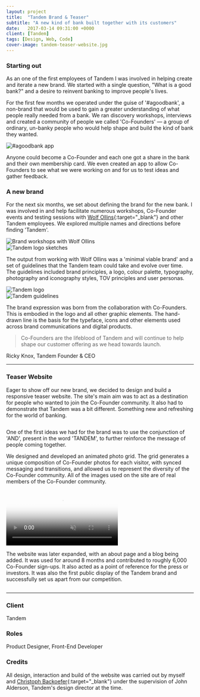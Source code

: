 ```yaml
---
layout: project
title:  "Tandem Brand & Teaser"
subtitle: "A new kind of bank built together with its customers"
date:   2017-03-14 09:31:00 +0000
client: [Tandem]
tags: [Design, Web, Code]
cover-image: tandem-teaser-website.jpg
---
```


### Starting out

As an one of the first employees of Tandem I was involved in helping create and iterate a new brand. We started with a single question, "What is a good bank?" and a desire to reinvent banking to improve people's lives.

For the first few months we operated under the guise of '#agoodbank', a non-brand that would be used to gain a greater understanding of what people really needed from a bank. We ran discovery workshops, interviews and created a community of people we called 'Co-Founders' — a group of ordinary, un-banky people who would help shape and build the kind of bank they wanted.

<div class="img revealBottom"><img src="../assets/img/tdm-teaser-website/tdm-agb-app.jpg" alt="#agoodbank app"></div>

Anyone could become a Co-Founder and each one got a share in the bank and their own membership card. We even created an app to allow Co-Founders to see what we were working on and for us to test ideas and gather feedback.

### A new brand

For the next six months, we set about defining the brand for the new bank. I was involved in and help facilitate numerous workshops, Co-Founder events and testing sessions with [Wolf Ollins](http://www.wolffolins.com/){:target="_blank"} and other Tandem employees. We explored multiple names and directions before finding 'Tandem'.

<div class="img no-mbtm revealBottom"><img src="../assets/img/tdm-teaser-website/tdm-teaser-workshops.jpg" alt="Brand workshops with Wolf Ollins"></div>
<div class="img revealBottom"><img src="../assets/img/tdm-teaser-website/tdm-teaser-logos.jpg" alt="Tandem logo sketches"></div>

The output from working with Wolf Ollins was a 'minimal viable brand' and a set of guidelines that the Tandem team could take and evolve over time. The guidelines included brand principles, a logo, colour palette, typography, photography and iconography styles, TOV principles and user personas.

<div class="img no-mbtm revealBottom"><img src="../assets/img/tdm-teaser-website/tdm-teaser-logo.jpg" alt="Tandem logo"></div>
<div class="img revealBottom"><img src="../assets/img/tdm-teaser-website/tandem-teaser-guidelines.jpg" alt="Tandem guidelines"></div>

The brand expression was born from the collaboration with Co-Founders. This is embodied in the logo and all other graphic elements. The hand-drawn line is the basis for the typeface, icons and other elements used across brand communications and digital products.


> Co-Founders are the lifeblood of Tandem and will continue to help shape our customer offering as we head towards launch.

<p class="p-quote">Ricky Knox, Tandem Founder & CEO</p>

---

### Teaser Website

Eager to show off our new brand, we decided to design and build a responsive teaser website. The site's main aim was to act as a destination for people who wanted to join the Co-Founder community. It also had to demonstrate that Tandem was a bit different. Something new and refreshing for the world of banking.

<div class="img revealBottom"><img src="../assets/img/tdm-teaser-website/tdm-teaser-postits.jpg" alt=""></div>

One of the first ideas we had for the brand was to use the conjunction of 'AND', present in the word 'TANDEM', to further reinforce the message of people coming together.

We designed and developed an animated photo grid. The grid generates a unique composition of Co-Founder photos for each visitor, with synced messaging and transitions, and allowed us to represent the diversity of the Co-Founder community. All of the images used on the site are of real members of the Co-Founder community.

<div class="video-wrapper no-mbtm"><video class="video revealBottom" poster="https://thumbs.gfycat.com/OldCharmingEider-poster.jpg" autoplay="" muted="" loop="" title="">
<source src="https://fat.gfycat.com/ThickOffensiveAltiplanochinchillamouse.webm" type="video/webm">
<source src="https://giant.gfycat.com/ThickOffensiveAltiplanochinchillamouse.mp4" type="video/mp4">
<img title="Sorry, your browser doesn't support HTML5 video." src="https://thumbs.gfycat.com/ThickOffensiveAltiplanochinchillamouse.jpg">
</video></div>
<div class="img revealBottom"><img src="../assets/img/tdm-teaser-website/tdm-teaser-mobile.jpg" alt=""></div>

<!-- <div class="img revealBottom"><img src="../assets/img/tdm-teaser-website/tdm-teaser-desktop.jpg" alt=""></div> -->

The website was later expanded, with an about page and a blog being added. It was used for around 8 months and contributed to roughly 6,000 Co-Founder sign-ups. It also acted as a point of reference for the press or investors. It was also the first public display of the Tandem brand and successfully set us apart from our competition.

<div class="img revealBottom"><img src="../assets/img/tdm-teaser-website/tdm-teaser-blog.jpg" alt=""></div>

<hr>

### Client

Tandem

### Roles

Product Designer, Front-End Developer

### Credits

All design, interaction and build of the website was carried out by myself and [Christoph Backoefer](http://backoefer.com){:target="_blank"} under the supervision of John Alderson, Tandem's design director at the time.